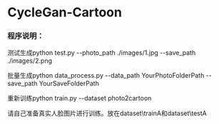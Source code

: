 # CycleGan-Cartoon

### 程序说明：
测试生成python test.py --photo_path ./images/1.jpg --save_path ./images/2.png

批量生成python data_process.py --data_path YourPhotoFolderPath --save_path YourSaveFolderPath

重新训练python train.py --dataset photo2cartoon

请自己准备真实人脸图片进行训练。放在dataset\trainA和dataset\testA

